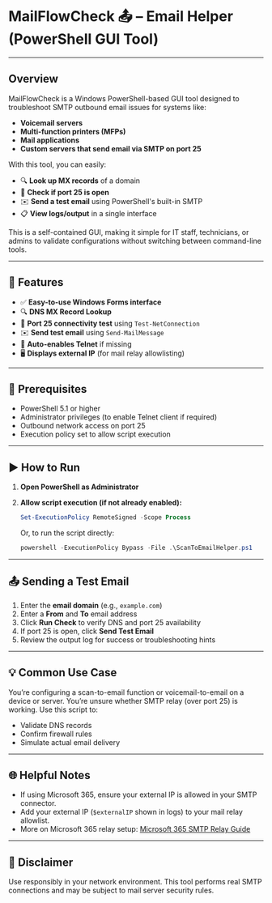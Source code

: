 # MailFlowCheck 📤 – Email Helper (PowerShell GUI Tool)

---

## Overview

MailFlowCheck is a Windows PowerShell-based GUI tool designed to troubleshoot SMTP outbound email issues for systems like:

- **Voicemail servers**
- **Multi-function printers (MFPs)**
- **Mail applications**
- **Custom servers that send email via SMTP on port 25**

With this tool, you can easily:

- 🔍 **Look up MX records** of a domain
- 🔌 **Check if port 25 is open**
- ✉️ **Send a test email** using PowerShell's built-in SMTP
- 📋 **View logs/output** in a single interface

This is a self-contained GUI, making it simple for IT staff, technicians, or admins to validate configurations without switching between command-line tools.

---

## 🔧 Features

- ✅ **Easy-to-use Windows Forms interface**
- 🔍 **DNS MX Record Lookup**
- 🔌 **Port 25 connectivity test** using `Test-NetConnection`
- ✉️ **Send test email** using `Send-MailMessage`
- 🧠 **Auto-enables Telnet** if missing
- 🖥️ **Displays external IP** (for mail relay allowlisting)

---

## 🔐 Prerequisites

- PowerShell 5.1 or higher
- Administrator privileges (to enable Telnet client if required)
- Outbound network access on port 25
- Execution policy set to allow script execution

---

## ▶️ How to Run

1. **Open PowerShell as Administrator**
2. **Allow script execution (if not already enabled):**

   ```powershell
   Set-ExecutionPolicy RemoteSigned -Scope Process
   ```

   Or, to run the script directly:

   ```powershell
   powershell -ExecutionPolicy Bypass -File .\ScanToEmailHelper.ps1
   ```

---

## 📤 Sending a Test Email

1. Enter the **email domain** (e.g., `example.com`)
2. Enter a **From** and **To** email address
3. Click **Run Check** to verify DNS and port 25 availability
4. If port 25 is open, click **Send Test Email**
5. Review the output log for success or troubleshooting hints

---

## 💡 Common Use Case

You’re configuring a scan-to-email function or voicemail-to-email on a device or server. You’re unsure whether SMTP relay (over port 25) is working. Use this script to:

- Validate DNS records
- Confirm firewall rules
- Simulate actual email delivery

---

## 🌐 Helpful Notes

- If using Microsoft 365, ensure your external IP is allowed in your SMTP connector.
- Add your external IP (`$externalIP` shown in logs) to your mail relay allowlist.
- More on Microsoft 365 relay setup: [Microsoft 365 SMTP Relay Guide](https://support.itsolver.net/hc/en-au/articles/12267003536655)

---

## 📌 Disclaimer

Use responsibly in your network environment. This tool performs real SMTP connections and may be subject to mail server security rules.
